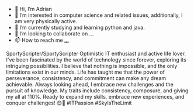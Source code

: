 - 👋 Hi, I’m Adrian
- 👀 I’m interested in computer science and related issues, additionally, I am very physically active.
- 🌱 I’m currently studying and learning python and java.
- 💞️ I’m looking to collaborate on ...
- 📫 How to reach me [...](https://www.linkedin.com/in/adrian-kacorzyk-357306280/)


SportyScripter/SportyScripter 
Optimistic IT enthusiast and active life lover. I've been fascinated by the world of technology since forever, exploring its intriguing possibilities. 
I believe that nothing is impossible, and the only limitations exist in our minds.
Life has taught me that the power of perseverance, consistency, and commitment can make any dream achievable.
Always looking ahead, I embrace new challenges and the pursuit of knowledge.
My traits include consistency, composure, and giving my all at 110%.
Ready to expand my skills, embrace new experiences, and conquer challenges! 
😊🚀 #ITPassion #SkyIsTheLimit

